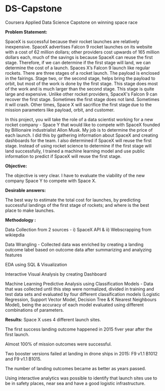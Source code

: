 # DS-Capstone
Coursera Applied Data Science Capstone on winning space race

**Problem Statement:**

SpaceX is successful because their rocket launches are relatively inexpensive. SpaceX advertises Falcon 9 rocket launches on its website with a cost of 62 million dollars; other providers cost upwards of 165 million dollars each, much of the savings is because SpaceX can reuse the first stage. Therefore, if we can determine if the first stage will land, we can determine the cost of a launch. Spaces X’s Falcon 9 launch like regular rockets. There are three stages of a rocket launch. The payload is enclosed in the fairings. Stage two, or the second stage, helps bring the payload to orbit, but most of the work is done by the first stage. This stage does most of the work and is much larger than the second stage. This stage is quite large and expensive. Unlike other rocket providers, SpaceX's Falcon 9 can recover the first stage. Sometimes the first stage does not land. Sometimes it will crash. Other times, Space X will sacrifice the first stage due to the mission parameters like payload, orbit, and customer.

In this project, you will take the role of a data scientist working for a new rocket company - Space Y that would like to compete with SpaceX founded by Billionaire industrialist Allon Musk. My job is to determine the price of each launch. I did this by gathering information about SpaceX and creating dashboards for the team. I also determined if SpaceX will reuse the first stage. Instead of using rocket science to determine if the first stage will land successfully, I trained a machine learning model and use public information to predict if SpaceX will reuse the first stage.

**Objective:**

The objective is very clear. I have to evaluate the viability of the new company Space Y to compete with Space X.

**Desirable answers:**

The best way to estimate the total cost for launches, by predicting successful landings of the first stage of rockets; and where is the best place to make launches.

**Methodology :**

Data Collection from 2 sources - i) SpaceX API & ii) Webscrapping from wikiepdia

Data Wrangling - Collected data was enriched by creating a landing outcome label based on outcome data after summarizing and analyzing features

EDA using SQL & Visualization

Interactive Visual Analysis by creating Dashboard

Machine Learning Predictive Analysis using Classification Models - Data that was collected until this step were normalized, divided in training and test data sets and evaluated by four different classification models (Logistic Regression, Support Vector Model, Decision Tree & K Nearest Neighbours Model), being the accuracy of each model evaluated using different combinations of parameters.

**Results:**
Space X uses 4 different launch sites.

The first success landing outcome happened in 2015 fiver year after the first launch.

Almost 100% of mission outcomes were successful.

Two booster versions failed at landing in drone ships in 2015: F9 v1.1 B1012 and F9 v1.1 B1015.

The number of landing outcomes became as better as years passed.

Using interactive analytics was possible to identify that launch sites use to be in safety places, near sea and have a good logistic infrastructure.
